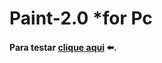 # Paint-2.0 *for Pc
#### Para testar [clique aqui](https://davimdolabella.github.io/Paint-2.0/) ⬅️.
